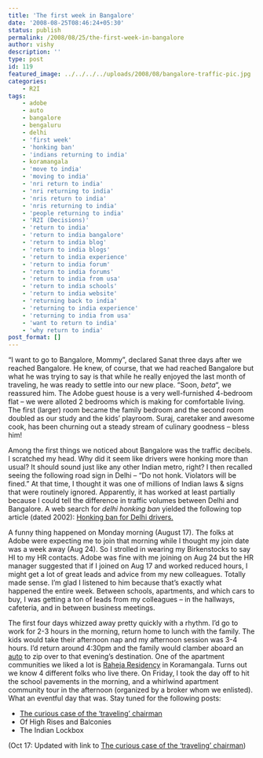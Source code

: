 ```yaml
---
title: 'The first week in Bangalore'
date: '2008-08-25T08:46:24+05:30'
status: publish
permalink: /2008/08/25/the-first-week-in-bangalore
author: vishy
description: ''
type: post
id: 119
featured_image: ../../../../uploads/2008/08/bangalore-traffic-pic.jpg
categories: 
    - R2I
tags:
    - adobe
    - auto
    - bangalore
    - bengaluru
    - delhi
    - 'first week'
    - 'honking ban'
    - 'indians returning to india'
    - koramangala
    - 'move to india'
    - 'moving to india'
    - 'nri return to india'
    - 'nri returning to india'
    - 'nris return to india'
    - 'nris returning to india'
    - 'people returning to india'
    - 'R2I (Decisions)'
    - 'return to india'
    - 'return to india bangalore'
    - 'return to india blog'
    - 'return to india blogs'
    - 'return to india experience'
    - 'return to india forum'
    - 'return to india forums'
    - 'return to india from usa'
    - 'return to india schools'
    - 'return to india website'
    - 'returning back to india'
    - 'returning to india experience'
    - 'returning to india from usa'
    - 'want to return to india'
    - 'why return to india'
post_format: []
---
```

“I want to go to Bangalore, Mommy”, declared Sanat three days after we reached Bangalore. He knew, of course, that we had reached Bangalore but what he was trying to say is that while he really enjoyed the last month of traveling, he was ready to settle into our new place. “Soon, *beta*“, we reassured him. The Adobe guest house is a very well-furnished 4-bedroom flat – we were alloted 2 bedrooms which is making for comfortable living. The first (larger) room became the family bedroom and the second room doubled as our study and the kids’ playroom. Suraj, caretaker and awesome cook, has been churning out a steady stream of culinary goodness – bless him!

Among the first things we noticed about Bangalore was the traffic decibels. I scratched my head. Why did it seem like drivers were honking more than usual? It should sound just like any other Indian metro, right? I then recalled seeing the following road sign in Delhi – “Do not honk. Violators will be fined.” At that time, I thought it was one of millions of Indian laws &amp; signs that were routinely ignored. Apparently, it has worked at least partially because I could tell the difference in traffic volumes between Delhi and Bangalore. A web search for *delhi honking ban* yielded the following top article (dated 2002): [Honking ban for Delhi drivers.](http://news.bbc.co.uk/2/hi/south_asia/1738671.stm)

A funny thing happened on Monday morning (August 17). The folks at Adobe were expecting me to join that morning while I thought my join date was a week away (Aug 24). So I strolled in wearing my Birkenstocks to say HI to my HR contacts. Adobe was fine with me joining on Aug 24 but the HR manager suggested that if I joined on Aug 17 and worked reduced hours, I might get a lot of great leads and advice from my new colleagues. Totally made sense. I’m glad I listened to him because that’s exactly what happened the entire week. Between schools, apartments, and which cars to buy, I was getting a ton of leads from my colleagues – in the hallways, cafeteria, and in between business meetings.

The first four days whizzed away pretty quickly with a rhythm. I’d go to work for 2-3 hours in the morning, return home to lunch with the family. The kids would take their afternoon nap and my afternoon session was 3-4 hours. I’d return around 4:30pm and the family would clamber aboard an [auto](http://en.wikipedia.org/wiki/Auto_rickshaw) to zip over to that evening’s destination. One of the apartment communities we liked a lot is [Raheja Residency](http://qik.com/video/222587) in Koramangala. Turns out we know 4 different folks who live there. On Friday, I took the day off to hit the school pavements in the morning, and a whirlwind apartment community tour in the afternoon (organized by a broker whom we enlisted). What an eventful day that was. Stay tuned for the following posts:

- [The curious case of the ‘traveling’ chairman](https://www.ulaar.com/2008/10/16/the-curious-case-of-the-traveling-chairman/)
- Of High Rises and Balconies
- The Indian Lockbox

(Oct 17: Updated with link to [The curious case of the ‘traveling’ chairman](https://www.ulaar.com/2008/10/16/the-curious-case-of-the-traveling-chairman/))

